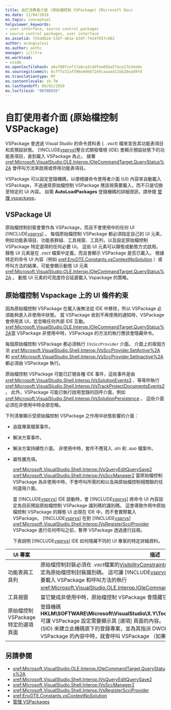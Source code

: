 ```yaml
---
title: 自訂消費者介面 (原始檔控制 VSPackage) |Microsoft Docs
ms.date: 11/04/2016
ms.topic: conceptual
helpviewer_keywords:
- user interface, source control packages
- source control packages, user interface
ms.assetid: f35ddb24-53bf-461e-b34f-7414f657c082
author: acangialosi
ms.author: anthc
manager: jillfra
ms.workload:
- vssdk
ms.openlocfilehash: a6ef807cef17a6ca3cddfee05ba57ace27e34a9e
ms.sourcegitcommit: 6cfffa72af599a9d667249caaaa411bb28ea69fd
ms.translationtype: MT
ms.contentlocale: zh-TW
ms.lasthandoff: 09/02/2020
ms.locfileid: "80708935"
---
```

# <a name="custom-user-interface-source-control-vspackage"></a>自訂使用者介面 (原始檔控制 VSPackage) 
VSPackage 會透過 Visual Studio 的命令資料表 (*. .vsct*) 檔來宣告其功能表項目和其預設狀態。 [!INCLUDE[vsprvs](../../code-quality/includes/vsprvs_md.md)]整合式開發環境 (IDE) 會顯示預設狀態下的功能表項目，直到載入 VSPackage 為止。 接著 <xref:Microsoft.VisualStudio.OLE.Interop.IOleCommandTarget.QueryStatus%2A> 會呼叫方法來啟用或停用功能表項目。

 VSPackage 可以設定登錄機碼，以便根據命令使用者介面 (UI) 內容來自動載入 VSPackage，不過通常原始檔控制 VSPackage 應該視需要載入，而不只是切換至特定的 UI 內容。 如需 **AutoLoadPackages** 登錄機碼的詳細資訊，請參閱 [管理 vspackage](../../extensibility/managing-vspackages.md)。

## <a name="vspackage-ui"></a>VSPackage UI
 原始檔控制封裝會實作為 VSPackage，而且不會使用中的任何 UI [!INCLUDE[vsprvs](../../code-quality/includes/vsprvs_md.md)] 。 每個原始檔控制 VSPackage 都必須指定自己的 UI 元素，例如功能表項目、功能表群組、工具視窗、工具列，以及設定原始檔控制 VSPackage 特定選項的任何必要 UI。 這些 UI 元素可以靜態或動態方式啟用。 靜態 UI 元素是在 *.vsct* 檔案中定義，而且會顯示 VSPackage 是否已載入。 根據特定的命令 UI 內容（例如 <xref:EnvDTE.Constants.vsContextNoSolution> ）或呼叫方法的結果，可能會顯示動態 UI 元素 <xref:Microsoft.VisualStudio.OLE.Interop.IOleCommandTarget.QueryStatus%2A> 。 動態 UI 元素的可見度符合延遲載入 Vspackage 的策略。

## <a name="ui-constraints-on-source-control-vspackages"></a>原始檔控制 Vspackage 上的 UI 條件約束
 因為原始檔控制 VSPackage 在載入後無法從 IDE 中移除，所以 VSPackage 必須能夠進入非使用中狀態。 當 VSPackage 收到不再使用的通知時，VSPackage 會停用其 UI，並忽略任何外部 IDE 互動。 <xref:Microsoft.VisualStudio.OLE.Interop.IOleCommandTarget.QueryStatus%2A>當 VSPackage 非使用中時，VSPackage 的方法的執行應該會隱藏命令。

 每個原始檔控制 VSPackage 都必須執行 `IVsSccProvider` 介面。 介面上的兩個方法 <xref:Microsoft.VisualStudio.Shell.Interop.IVsSccProvider.SetActive%2A> 和 <xref:Microsoft.VisualStudio.Shell.Interop.IVsSccProvider.SetInactive%2A> 都必須由 VSPackage 執行。

 原始檔控制 VSPackage 可能已訂閱各種 IDE 事件，這些事件是由 <xref:Microsoft.VisualStudio.Shell.Interop.IVsSolutionEvents3> 、等等所執行 <xref:Microsoft.VisualStudio.Shell.Interop.IVsTrackProjectDocumentsEvents2> 。 此外，VSPackage 可能已執行啟用登錄的回呼介面，例如 <xref:Microsoft.VisualStudio.Shell.Interop.IVsSolutionPersistence> 。 這些介面必須在非使用中時全部忽略。

 下列清單顯示受原始檔控制 VSPackage 之作用中狀態影響的介面：

- 追蹤專案檔案事件。

- 解決方案事件。

- 解決方案持續性介面。 非使用中時，套件不應寫入 *.sln* 和 *.suo* 檔案中。

- 屬性擴充項。

  <xref:Microsoft.VisualStudio.Shell.Interop.IVsQueryEditQuerySave2> <xref:Microsoft.VisualStudio.Shell.Interop.IVsSccManager2> 當原始檔控制 VSPackage 為非使用中時，不會呼叫所需的和以及與原始檔控制相關聯的任何選用介面。

  當 [!INCLUDE[vsprvs](../../code-quality/includes/vsprvs_md.md)] IDE 啟動時，會 [!INCLUDE[vsprvs](../../code-quality/includes/vsprvs_md.md)] 將命令 UI 內容設定為目前預設原始檔控制 VSPackage 識別碼的識別碼。 這會導致作用中原始檔控制 VSPackage 的靜態 UI 出現在 IDE 中，而不會實際載入 VSPackage。 [!INCLUDE[vsprvs](../../code-quality/includes/vsprvs_md.md)] 在對 [!INCLUDE[vsprvs](../../code-quality/includes/vsprvs_md.md)] <xref:Microsoft.VisualStudio.Shell.Interop.IVsRegisterScciProvider> VSPackage 進行任何呼叫之前，暫停 VSPackage 透過進行註冊。

  下表說明 [!INCLUDE[vsprvs](../../code-quality/includes/vsprvs_md.md)] IDE 如何隱藏不同的 UI 專案的特定詳細資料。

| UI 專案 | 描述 |
| - | - |
| 功能表與工具列 | 原始檔控制封裝必須在 *.vsct*檔案的[VisibilityConstraints](../../extensibility/visibilityconstraints-element.md)區段中，將初始功能表和工具列可見度狀態設定為原始檔控制封裝識別碼。 這可讓 [!INCLUDE[vsprvs](../../code-quality/includes/vsprvs_md.md)] IDE 適當地設定功能表項目的狀態，而不需要載入 VSPackage 和呼叫方法的執行 <xref:Microsoft.VisualStudio.OLE.Interop.IOleCommandTarget.QueryStatus%2A> 。 |
| 工具視窗 | 當它變成非使用中時，原始檔控制 VSPackage 會隱藏它所擁有的任何工具視窗。 |
| 原始檔控制 VSPackage 特定的選項頁面 | 登錄機碼 **HKLM\SOFTWARE\Microsoft\VisualStudio\X.Y\ToolsOptionsPages\VisibilityCmdUICoNtexts** 可讓 VSPackage 設定需要顯示其 [選項] 頁面的內容。 您必須使用原始檔控制服務的服務識別碼 (SID) 來建立此機碼底下的登錄專案，並為其指派 DWORD 值1。 每當 UI 事件發生在與原始檔控制 VSPackage 的內容中時，就會呼叫 VSPackage （如果它是使用中）。 |

## <a name="see-also"></a>另請參閱
- <xref:Microsoft.VisualStudio.OLE.Interop.IOleCommandTarget.QueryStatus%2A>
- <xref:Microsoft.VisualStudio.Shell.Interop.IVsQueryEditQuerySave2>
- <xref:Microsoft.VisualStudio.Shell.Interop.IVsSccManager2>
- <xref:Microsoft.VisualStudio.Shell.Interop.IVsRegisterScciProvider>
- <xref:EnvDTE.Constants.vsContextNoSolution>
- [管理 VSPackages](../../extensibility/managing-vspackages.md)
